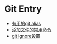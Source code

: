 # Git Entry

* [有用的git alias](./GitAlias.md)
* [添加文件的常用命令](./UsuallyUsedFileAddCommand.md)
* [git ignore设置](HowToConfigGitIgnore.md)

